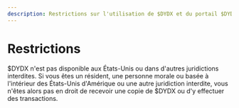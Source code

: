 ```yaml
---
description: Restrictions sur l'utilisation de $DYDX et du portail $DYDX.
---
```


# Restrictions

$DYDX n'est pas disponible aux États-Unis ou dans d'autres juridictions interdites. Si vous êtes un résident, une personne morale ou basée à l'intérieur des États-Unis d'Amérique ou une autre juridiction interdite, vous n'êtes alors pas en droit de recevoir une copie de $DYDX ou d'y effectuer des transactions.
